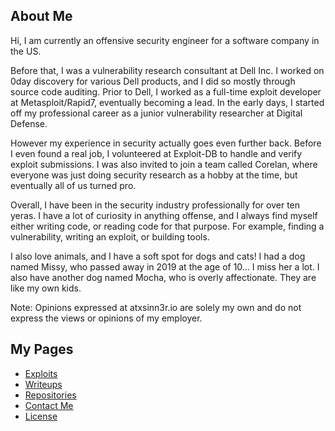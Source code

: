 ## About Me

Hi, I am currently an offensive security engineer for a software company in the US.

Before that, I was a vulnerability research consultant at Dell Inc. I worked on 0day discovery for various Dell products, and I did so mostly through source code auditing. Prior to Dell, I worked as a full-time exploit developer at Metasploit/Rapid7, eventually becoming a lead. In the early days, I started off my professional career as a junior vulnerability researcher at Digital Defense.

However my experience in security actually goes even further back. Before I even found a real job, I volunteered at Exploit-DB to handle and verify exploit submissions. I was also invited to join a team called Corelan, where everyone was just doing security research as a hobby at the time, but eventually all of us turned pro.

Overall, I have been in the security industry professionally for over ten yeras. I have a lot of curiosity in anything offense, and I always find myself either writing code, or reading code for that purpose. For example, finding a vulnerability, writing an exploit, or building tools.

I also love animals, and I have a soft spot for dogs and cats! I had a dog named Missy, who passed away in 2019 at the age of 10... I miss her a lot. I also have another dog named Mocha, who is overly affectionate. They are like my own kids.

Note: Opinions expressed at atxsinn3r.io are solely my own and do not express the views or opinions of my employer.


## My Pages

* [Exploits](./exploits.md)
* [Writeups](./writeups.md)
* [Repositories](./repos.md)
* [Contact Me](./contact.md)
* [License](./site_license.md)
